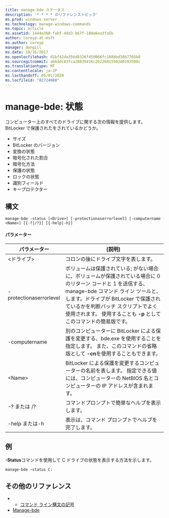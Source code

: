 ```yaml
---
title: manage-bde ステータス
description: '* * * * のリファレンストピック'
ms.prod: windows-server
ms.technology: manage-windows-commands
ms.topic: article
ms.assetid: 1444a360-fabf-4dd3-b67f-188e6ea3fa5b
author: coreyp-at-msft
ms.author: coreyp
manager: dongill
ms.date: 10/16/2017
ms.openlocfilehash: d1bf42da356d8326f459066fc168bbd38b7765b0
ms.sourcegitcommit: ab64dc83fca28039416c26226815502d0193500c
ms.translationtype: MT
ms.contentlocale: ja-JP
ms.lasthandoff: 05/01/2020
ms.locfileid: "82724088"
---
```

# <a name="manage-bde-status"></a>manage-bde: 状態



コンピューター上のすべてのドライブに関する次の情報を提供します。BitLocker で保護されたをされているかどうか。
-   サイズ
-   BitLocker のバージョン
-   変換の状態
-   暗号化された割合
-   暗号化方法
-   保護の状態
-   ロックの状態
-   識別フィールド
-   キープロテクター



## <a name="syntax"></a>構文

```
manage-bde -status [<Drive>] [-protectionaserrorlevel] [-computername <Name>] [{-?|/?}] [{-help|-h}]
```

#### <a name="parameters"></a>パラメーター

|パラメーター|[説明]|
|---------|-----------|
|\<ドライブ>|コロンの後にドライブ文字を表します。|
|-protectionaserrorlevel|ボリュームは保護されている; がない場合に、ボリュームが保護されている場合に 0 のリターン コードと 1 を送信する、manage-bde コマンド ライン ツールと、します。ドライブが BitLocker で保護されているかを判断バッチ スクリプトでよく使用されます。 使用することも **-p** としてこのコマンドの簡易版です。|
|-computername|別のコンピューターに BitLocker による保護を変更する、bde.exe を使用することを指定します。 また、このコマンドの省略版として **-cn**を使用することもできます。|
|\<Name>|BitLocker による保護を変更するコンピューターの名前を表します。 指定できる値には、コンピューターの NetBIOS 名とコンピューターの IP アドレスが含まれます。|
|-? または /?|コマンドプロンプトで簡単なヘルプを表示します。|
|-help または-h|表示は、コマンド プロンプトでヘルプを完了します。|

## <a name="examples"></a>例

**-Status**コマンドを使用して C ドライブの状態を表示する方法を示します。
```
manage-bde –status C:
```

## <a name="additional-references"></a>その他のリファレンス

-   - [コマンド ライン構文の記号](command-line-syntax-key.md)
-   [Manage-bde](manage-bde.md)